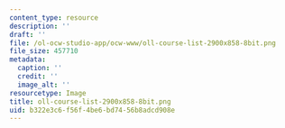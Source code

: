 ```yaml
---
content_type: resource
description: ''
draft: ''
file: /ol-ocw-studio-app/ocw-www/oll-course-list-2900x858-8bit.png
file_size: 457710
metadata:
  caption: ''
  credit: ''
  image_alt: ''
resourcetype: Image
title: oll-course-list-2900x858-8bit.png
uid: b322e3c6-f56f-4be6-bd74-56b8adcd908e
---
```

